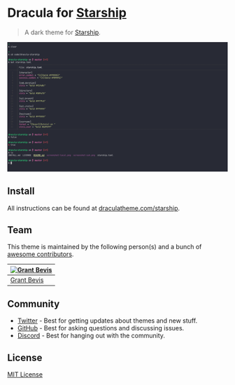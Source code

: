# Dracula for [Starship](https://starship.rs)

> A dark theme for [Starship](https://starship.rs).

![Screenshot](./screenshot.png)

## Install

All instructions can be found at [draculatheme.com/starship](https://draculatheme.com/starship).

## Team

This theme is maintained by the following person(s) and a bunch of [awesome contributors](https://github.com/dracula/starship/graphs/contributors).

| [![Grant Bevis](https://github.com/b3vis.png?size=100)](https://github.com/b3vis) |
| --------------------------------------------------------------------------------- |
| [Grant Bevis](https://github.com/b3vis)                                           |

## Community

- [Twitter](https://twitter.com/draculatheme) - Best for getting updates about themes and new stuff.
- [GitHub](https://github.com/dracula/dracula-theme/discussions) - Best for asking questions and discussing issues.
- [Discord](https://draculatheme.com/discord-invite) - Best for hanging out with the community.

## License

[MIT License](./LICENSE)
